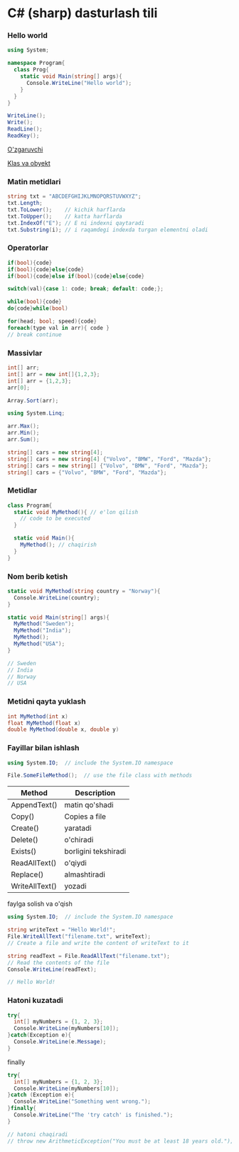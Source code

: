 # C# (sharp) dasturlash tili

### Hello world

```cs
using System;

namespace Program{
  class Prog{
    static void Main(string[] args){
      Console.WriteLine("Hello world");
    }
  }
}
```

```cs
WriteLine();
Write();
ReadLine();
ReadKey();
```
[O'zgaruvchi](langs/cSharp/variable.md)

[Klas va obyekt](langs/cSharp/oop.md)

### Matin metidlari

```cs
string txt = "ABCDEFGHIJKLMNOPQRSTUVWXYZ";
txt.Length;
txt.ToLower();    // kichik harflarda
txt.ToUpper();    // katta harflarda
txt.IndexOf("E"); // E ni indexni qaytaradi
txt.Substring(i); // i raqamdegi indexda turgan elementni oladi
```

### Operatorlar

```cs
if(bool){code}
if(bool){code}else{code}
if(bool){code}else if(bool){code}else{code}

switch(val){case 1: code; break; default: code;};

while(bool){code}
do{code}while(bool)

for(head; bool; speed){code}
foreach(type val in arr){ code }
// break continue
```

### Massivlar

```cs
int[] arr;
int[] arr = new int[]{1,2,3};
int[] arr = {1,2,3};
arr[0];

Array.Sort(arr);

using System.Linq;

arr.Max();
arr.Min();
arr.Sum();

string[] cars = new string[4];
string[] cars = new string[4] {"Volvo", "BMW", "Ford", "Mazda"};
string[] cars = new string[] {"Volvo", "BMW", "Ford", "Mazda"};
string[] cars = {"Volvo", "BMW", "Ford", "Mazda"};
```

### Metidlar

```cs
class Program{
  static void MyMethod(){ // e'lon qilish
    // code to be executed
  }

  static void Main(){
    MyMethod(); // chaqirish
  }
}
```

### Nom berib ketish

```cs
static void MyMethod(string country = "Norway"){
  Console.WriteLine(country);
}

static void Main(string[] args){
  MyMethod("Sweden");
  MyMethod("India");
  MyMethod();
  MyMethod("USA");
}

// Sweden
// India
// Norway
// USA
```

### Metidni qayta yuklash

```cs
int MyMethod(int x)
float MyMethod(float x)
double MyMethod(double x, double y)
```

### Fayillar bilan ishlash

```cs
using System.IO;  // include the System.IO namespace

File.SomeFileMethod();  // use the file class with methods
```

| Method         | Description          |
|----------------|----------------------|
| AppendText()   | matin qo'shadi       |
| Copy()         | Copies a file        |
| Create()       | yaratadi             |
| Delete()       | o'chiradi            |
| Exists()       | borligini tekshiradi |
| ReadAllText()  | o'qiydi              |
| Replace()      | almashtiradi         |
| WriteAllText() | yozadi               |

faylga solish va o'qish

```cs
using System.IO;  // include the System.IO namespace

string writeText = "Hello World!";
File.WriteAllText("filename.txt", writeText);
// Create a file and write the content of writeText to it

string readText = File.ReadAllText("filename.txt");
// Read the contents of the file
Console.WriteLine(readText);

// Hello World!
```

### Hatoni kuzatadi

```cs
try{
  int[] myNumbers = {1, 2, 3};
  Console.WriteLine(myNumbers[10]);
}catch(Exception e){
  Console.WriteLine(e.Message);
}
```

finally

```cs
try{
  int[] myNumbers = {1, 2, 3};
  Console.WriteLine(myNumbers[10]);
}catch (Exception e){
  Console.WriteLine("Something went wrong.");
}finally{
  Console.WriteLine("The 'try catch' is finished.");
}

// hatoni chaqiradi
// throw new ArithmeticException("You must be at least 18 years old.");
```
